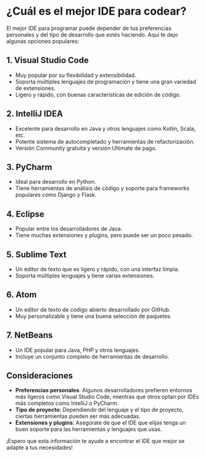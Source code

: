
# ¿Cuál es el mejor IDE para codear?

El mejor IDE para programar puede depender de tus preferencias personales y del tipo de desarrollo que estés haciendo. Aquí te dejo algunas opciones populares:

## 1. Visual Studio Code
- Muy popular por su flexibilidad y extensibilidad.
- Soporta múltiples lenguajes de programación y tiene una gran variedad de extensiones.
- Ligero y rápido, con buenas características de edición de código.

## 2. IntelliJ IDEA
- Excelente para desarrollo en Java y otros lenguajes como Kotlin, Scala, etc.
- Potente sistema de autocompletado y herramientas de refactorización.
- Versión Community gratuita y versión Ultimate de pago.

## 3. PyCharm
- Ideal para desarrollo en Python.
- Tiene herramientas de análisis de código y soporte para frameworks populares como Django y Flask.

## 4. Eclipse
- Popular entre los desarrolladores de Java.
- Tiene muchas extensiones y plugins, pero puede ser un poco pesado.

## 5. Sublime Text
- Un editor de texto que es ligero y rápido, con una interfaz limpia.
- Soporta múltiples lenguajes y tiene varias extensiones.

## 6. Atom
- Un editor de texto de código abierto desarrollado por GitHub.
- Muy personalizable y tiene una buena selección de paquetes.

## 7. NetBeans
- Un IDE popular para Java, PHP y otros lenguajes.
- Incluye un conjunto completo de herramientas de desarrollo.

## Consideraciones
- **Preferencias personales**: Algunos desarrolladores prefieren entornos más ligeros como Visual Studio Code, mientras que otros optan por IDEs más completos como IntelliJ o PyCharm.
- **Tipo de proyecto**: Dependiendo del lenguaje y el tipo de proyecto, ciertas herramientas pueden ser más adecuadas.
- **Extensiones y plugins**: Asegúrate de que el IDE que elijas tenga un buen soporte para las herramientas y lenguajes que usas.

¡Espero que esta información te ayude a encontrar el IDE que mejor se adapte a tus necesidades!
